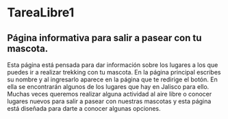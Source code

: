 # TareaLibre1
## Página informativa para salir a pasear con tu mascota.
Esta página está pensada para dar información sobre los lugares a los que puedes ir a realizar trekking con tu
mascota. En la página principal escribes su nombre y al ingresarlo aparece en la página que te redirige el botón.
En ella se encontrarán algunos de los lugares que hay en Jalisco para ello.
Muchas veces queremos realizar alguna actividad al aire libre o conocer lugares nuevos para salir a pasear con nuestras
mascotas y esta página está diseñada para darte a conocer algunas opciones.
